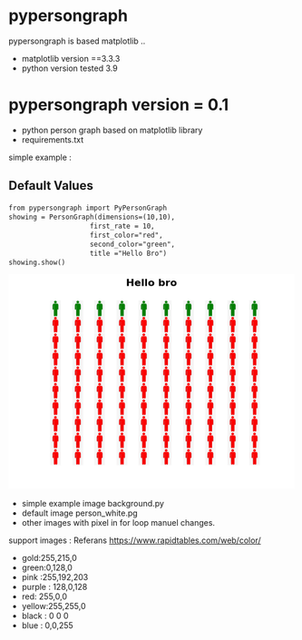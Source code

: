 # pypersongraph
pypersongraph is based matplotlib .. 
- matplotlib version ==3.3.3
- python version tested 3.9
# pypersongraph version = 0.1
  - python person graph based on matplotlib library
  - requirements.txt


simple example :
## Default Values
```
from pypersongraph import PyPersonGraph
showing = PersonGraph(dimensions=(10,10), 
                    first_rate = 10,
                    first_color="red",
                    second_color="green",
                    title ="Hello Bro")
showing.show()
```
![Default-values show](pypersongrapg-default.png)

- simple example image background.py
- default image person_white.pg
- other images with pixel in for loop manuel changes.

support images : 
Referans https://www.rapidtables.com/web/color/
- gold:255,215,0
- green:0,128,0
- pink :255,192,203
- purple : 128,0,128
- red: 255,0,0
- yellow:255,255,0
- black : 0 0 0
- blue : 0,0,255
